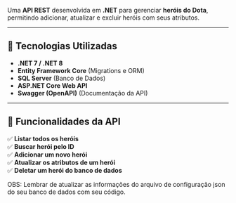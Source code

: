 Uma **API REST** desenvolvida em **.NET** para gerenciar **heróis do Dota**, permitindo adicionar, atualizar e excluir heróis com seus atributos.

---

## 🚀 Tecnologias Utilizadas
- **.NET 7 / .NET 8**  
- **Entity Framework Core** (Migrations e ORM)  
- **SQL Server** (Banco de Dados)  
- **ASP.NET Core Web API**  
- **Swagger (OpenAPI)** (Documentação da API)  

---

## 📌 Funcionalidades da API
✅ **Listar todos os heróis**  
✅ **Buscar herói pelo ID**  
✅ **Adicionar um novo herói**  
✅ **Atualizar os atributos de um herói**  
✅ **Deletar um herói do banco de dados** 

OBS: Lembrar de atualizar as informações do arquivo de  configuração json do seu banco de dados com seu código.
